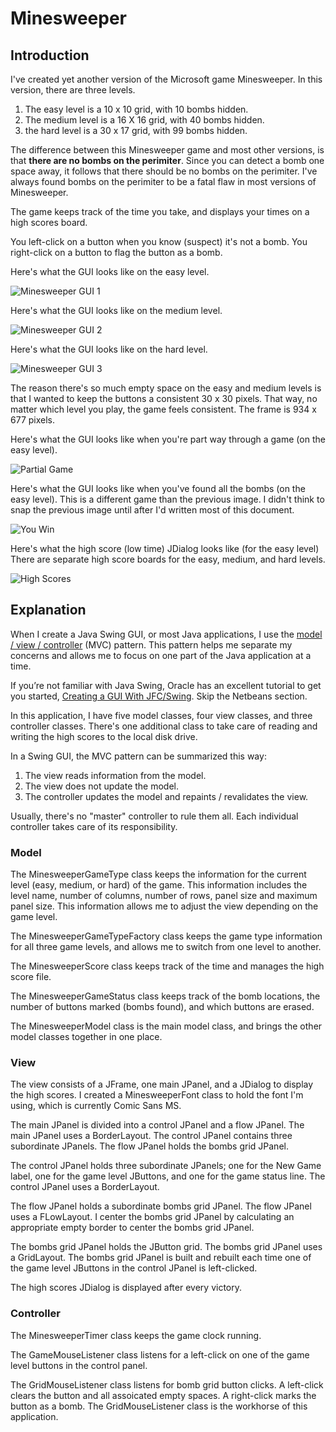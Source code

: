 # Minesweeper

## Introduction

I've created yet another version of the Microsoft game Minesweeper.  In this version, there are three levels.

1. The easy level is a 10 x 10 grid, with 10 bombs hidden.
2. The medium level is a 16 X 16 grid, with 40 bombs hidden.
3. the hard level is a 30 x 17 grid, with 99 bombs hidden.

The difference between this Minesweeper game and most other versions, is that **there are no bombs on the perimiter**.  Since you can detect a bomb one space away, it follows that there should be no bombs on the perimiter.  I've always found bombs on the perimiter to be a fatal flaw in most versions of Minesweeper.

The game keeps track of the time you take, and displays your times on a high scores board.

You left-click on a button when you know (suspect) it's not a bomb.  You right-click on a button to flag the button as a bomb.

Here's what the GUI looks like on the easy level.

![Minesweeper GUI 1](minesweeper1.png)

Here's what the GUI looks like on the medium level.

![Minesweeper GUI 2](minesweeper2.png)

Here's what the GUI looks like on the hard level.

![Minesweeper GUI 3](minesweeper3.png)

The reason there's so much empty space on the easy and medium levels is that I wanted to keep the buttons a consistent 30 x 30 pixels.  That way, no matter which level you play, the game feels consistent.  The frame is 934 x 677 pixels.

Here's what the GUI looks like when you're part way through a game (on the easy level).

![Partial Game](minesweeper6.png)

Here's what the GUI looks like when you've found all the bombs (on the easy level).  This is a different game than the previous image.  I didn't think to snap the previous image until after I'd written most of this document.

![You Win](minesweeper5.png)

Here's what the high score (low time) JDialog looks like (for the easy level)  There are separate high score boards for the easy, medium, and hard levels.

![High Scores](minesweeper4.png)

## Explanation

When I create a Java Swing GUI, or most Java applications, I use the [model / view / controller](https://en.wikipedia.org/wiki/Model%E2%80%93view%E2%80%93controller) (MVC) pattern.  This pattern helps me separate my concerns and allows me to focus on one part of the Java application at a time.

If you’re not familiar with Java Swing, Oracle has an excellent tutorial to get you started, [Creating a GUI With JFC/Swing](https://docs.oracle.com/javase/tutorial/uiswing/index.html). Skip the Netbeans section.

In this application, I have five model classes, four view classes, and three controller classes.  There's one additional class to take care of reading and writing the high scores to the local disk drive.

In a Swing GUI, the MVC pattern can be summarized this way:

1.  The view reads information from the model.
2.  The view does not update the model.
3.  The controller updates the model and repaints / revalidates the view.

Usually, there's no "master" controller to rule them all.  Each individual controller takes care of its responsibility.

### Model

The MinesweeperGameType class keeps the information for the current level (easy, medium, or hard) of the game.  This information includes the level name, number of columns, number of rows, panel size and maximum panel size.  This information allows me to adjust the view depending on the game level.

The MinesweeperGameTypeFactory class keeps the game type information for all three game levels, and allows me to switch from one level to another.

The MinesweeperScore class keeps track of the time and manages the high score file.

The MinesweeperGameStatus class keeps track of the bomb locations, the number of buttons marked (bombs found), and which buttons are erased.

The MinesweeperModel class is the main model class, and brings the other model classes together in one place.

### View

The view consists of a JFrame, one main JPanel, and a JDialog to display the high scores.  I created a MinesweeperFont class to hold the font I'm using, which is currently Comic Sans MS.

The main JPanel is divided into a control JPanel and a flow JPanel.  The main JPanel uses a BorderLayout.  The control JPanel contains three subordinate JPanels.  The flow JPanel holds the bombs grid JPanel.

The control JPanel holds three subordinate JPanels; one for the New Game label, one for the game level JButtons, and one for the game status line.  The control JPanel uses a BorderLayout.

The flow JPanel holds a subordinate bombs grid JPanel.  The flow JPanel uses a FLowLayout.  I center the bombs grid JPanel by calculating an appropriate empty border to center the bombs grid JPanel.

The bombs grid JPanel holds the JButton grid.  The bombs grid JPanel uses a GridLayout.  The bombs grid JPanel is built and rebuilt each time one of the game level JButtons in the control JPanel is left-clicked.

The high scores JDialog is displayed after every victory.

### Controller

The MinesweeperTimer class keeps the game clock running.

The GameMouseListener class listens for a left-click on one of the game level buttons in the control panel.

The GridMouseListener class listens for bomb grid button clicks.  A left-click clears the button and all assoicated empty spaces.  A right-click marks the button as a bomb.  The GridMouseListener class is the workhorse of this application.
